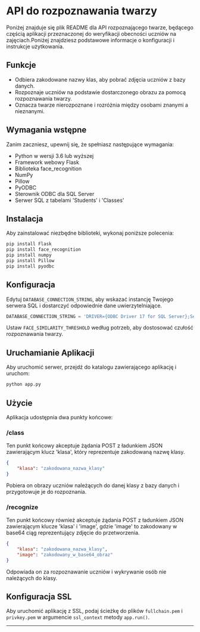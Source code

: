 # API do rozpoznawania twarzy

Poniżej znajduje się plik README dla API rozpoznającego twarze, będącego częścią aplikacji przeznaczonej do weryfikacji obecności uczniów na zajęciach.Poniżej znajdziesz podstawowe informacje o konfiguracji i instrukcje użytkowania.

## Funkcje

- Odbiera zakodowane nazwy klas, aby pobrać zdjęcia uczniów z bazy danych.
- Rozpoznaje uczniów na podstawie dostarczonego obrazu za pomocą rozpoznawania twarzy.
- Oznacza twarze nierozpoznane i rozróżnia między osobami znanymi a nieznanymi.

## Wymagania wstępne

Zanim zaczniesz, upewnij się, że spełniasz następujące wymagania:

- Python w wersji 3.6 lub wyższej
- Framework webowy Flask
- Biblioteka face_recognition
- NumPy
- Pillow 
- PyODBC
- Sterownik ODBC dla SQL Server
- Serwer SQL z tabelami 'Students' i 'Classes'

## Instalacja

Aby zainstalować niezbędne biblioteki, wykonaj poniższe polecenia:

```bash
pip install Flask
pip install face_recognition
pip install numpy
pip install Pillow
pip install pyodbc
```

## Konfiguracja

Edytuj `DATABASE_CONNECTION_STRING`, aby wskazać instancję Twojego serwera SQL i dostarczyć odpowiednie dane uwierzytelniające.

```python
DATABASE_CONNECTION_STRING = 'DRIVER={ODBC Driver 17 for SQL Server};Server=TWÓJ_SERWER;Database=Twoja_Baza_Danych;Port=TWÓJ_PORT;UID=TWÓJ_UID;PWD=TWOJE_HASŁO;'
```

Ustaw `FACE_SIMILARITY_THRESHOLD` według potrzeb, aby dostosować czułość rozpoznawania twarzy.

## Uruchamianie Aplikacji

Aby uruchomić serwer, przejdź do katalogu zawierającego aplikację i uruchom:

```bash
python app.py
```

## Użycie

Aplikacja udostępnia dwa punkty końcowe:

### /class

Ten punkt końcowy akceptuje żądania POST z ładunkiem JSON zawierającym klucz 'klasa', który reprezentuje zakodowaną nazwę klasy.

```json
{
    "klasa": "zakodowana_nazwa_klasy"
}
```

Pobiera on obrazy uczniów należących do danej klasy z bazy danych i przygotowuje je do rozpoznania.

### /recognize

Ten punkt końcowy również akceptuje żądania POST z ładunkiem JSON zawierającym klucze 'klasa' i 'image', gdzie 'image' to zakodowany w base64 ciąg reprezentujący zdjęcie do przetworzenia.

```json
{
    "klasa": "zakodowana_nazwa_klasy",
    "image": "zakodowany_w_base64_obraz"
}
```

Odpowiada on za rozpoznawanie uczniów i wykrywanie osób nie należących do klasy.

## Konfiguracja SSL

Aby uruchomić aplikację z SSL, podaj ścieżkę do plików `fullchain.pem` i `privkey.pem` w argumencie `ssl_context` metody `app.run()`.

---
